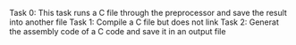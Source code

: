 Task 0: This task runs a C file through the preprocessor and save the result into another file
 Task 1: Compile a C file but does not link
Task 2: Generat the assembly code of a C code and save it in an output file
